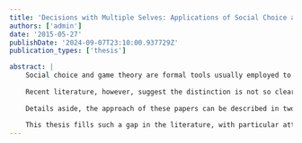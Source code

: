 ```yaml
---
title: 'Decisions with Multiple Selves: Applications of Social Choice and Game Theory to Decision Theory'
authors: ['admin']
date: '2015-05-27'
publishDate: '2024-09-07T23:10:00.937729Z'
publication_types: ['thesis']

abstract: |
    Social choice and game theory are formal tools usually employed to study situations where there are multiple agents present. Game theory is used to model the strategic interactions of a group of individual agents in situations of conflict or cooperation, while social choice theory is concerned with aggregating the preferences or beliefs of a group of individual agents. Both frameworks stand in contrast to decision theory, which studies how an individual agent ought to make rational decisions given its preferences and beliefs.
    
    Recent literature, however, suggest the distinction is not so clear-cut and that social choice and game theory can be applied to some situations where only one agent is present. Building on previous results, Lattimore & Hutter (2014) treat sequential decisions as an extensive game with perfect information, and they show that a dynamically consistent agent must achieve a subgame perfect equilibrium against its future selves. Briggs (2010), instead, applies an impossibility theorem from voting theory to show that no decision procedure can meet certain desiderata. This result is achieved by treating the decision-maker’s possible future selves as the voters and candidates of an election.
    
    Details aside, the approach of these papers can be described in two steps: representing the decision-maker as a group of agents, existing at different times, each having their own preferences and beliefs; then applying tools usually reserved for multiple agents, such as social choice and game theory, to obtain results about single-agent decisions. This technique has been fruitful and, yet, no one to date has conducted a review of how tools from social choice or game theory can be applied to the decisions of an individual agent.
    
    This thesis fills such a gap in the literature, with particular attention to implications for reinforcement learning. The main contribution is to tie together results currently scattered across separate disciplines. Open problems are also identified and discussed.
---
```

